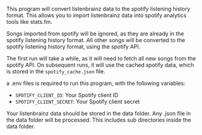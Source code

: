 This program will convert listenbrainz data to the spotify listening history format.
This allows you to import listenbrainz data into spotify analytics tools like stats.fm.

Songs imported from spotify will be ignored, as they are already in the spotify listening history format.
All other songs will be converted to the spotify listening history format, using the spotify API.

The first run will take a while, as it will need to fetch all new songs from the spotify API.
On subsequent runs, it will use the cached spotify data, which is stored in the `spotify_cache.json` file.

a .env files is required to run this program, with the following variables:
- `SPOTIFY_CLIENT_ID`: Your Spotify client ID
- `SPOTIFY_CLIENT_SECRET`: Your Spotify client secret

Your listenbrainz data should be stored in the data folder.
Any .json file in the data folder will be processed.
This includes sub directories inside the data folder.